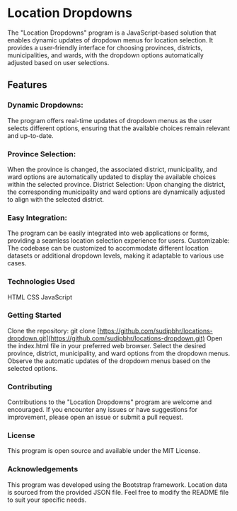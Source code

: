 # Location Dropdowns

The "Location Dropdowns" program is a JavaScript-based solution that enables dynamic updates of dropdown menus for location selection. It provides a user-friendly interface for choosing provinces, districts, municipalities, and wards, with the dropdown options automatically adjusted based on user selections.

## Features

### Dynamic Dropdowns:

The program offers real-time updates of dropdown menus as the user selects different options, ensuring that the available choices remain relevant and up-to-date.

### Province Selection:

When the province is changed, the associated district, municipality, and ward options are automatically updated to display the available choices within the selected province.
District Selection: Upon changing the district, the corresponding municipality and ward options are dynamically adjusted to align with the selected district.

### Easy Integration:

The program can be easily integrated into web applications or forms, providing a seamless location selection experience for users.
Customizable: The codebase can be customized to accommodate different location datasets or additional dropdown levels, making it adaptable to various use cases.

### Technologies Used
HTML
CSS
JavaScript

### Getting Started
Clone the repository: git clone [https://github.com/sudipbhr/locations-dropdown.git](https://github.com/sudipbhr/locations-dropdown.git)
Open the index.html file in your preferred web browser.
Select the desired province, district, municipality, and ward options from the dropdown menus.
Observe the automatic updates of the dropdown menus based on the selected options.

### Contributing
Contributions to the "Location Dropdowns" program are welcome and encouraged. If you encounter any issues or have suggestions for improvement, please open an issue or submit a pull request.

### License
This program is open source and available under the MIT License.

### Acknowledgements
This program was developed using the Bootstrap framework.
Location data is sourced from the provided JSON file.
Feel free to modify the README file to suit your specific needs.





